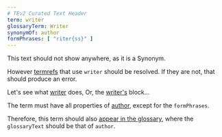 ```yaml
---
# TEv2 Curated Text Header
term: writer
glossaryTerm: Writer
synonymOf: author
formPhrases: [ "riter{ss}" ]
---
```


This text should not show anywhere, as it is a Synonym.

However [termrefs](@) that use `writer` should be resolved. If they are not, that should produce an error.

Let's see what [writer](@) does, 
Or, the [writer's](@) block...

The term must have all properties of [author](@), except for the `formPhrases`.

Therefore, this term should also [appear in the glossary](/docs/tev2-glossary#writer), where the `glossaryText` should be that of `author`.